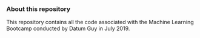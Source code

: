 ### About this repository 

This repository contains all the code associated with the Machine Learning Bootcamp conducted by Datum Guy in July 2019.
